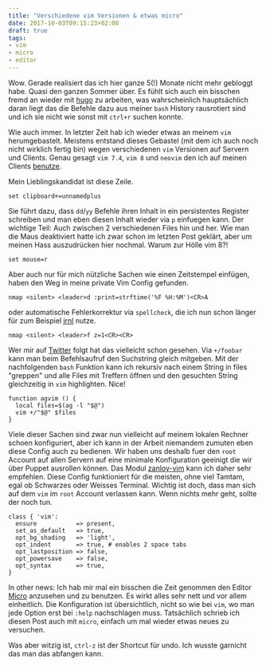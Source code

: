 ```yaml
---
title: "Verschiedene vim Versionen & etwas micro"
date: 2017-10-03T09:15:23+02:00
draft: true
tags:
- vim
- micro
- editor
---
```


Wow. Gerade realisiert das ich hier ganze 5(!) Monate nicht mehr gebloggt
habe. Quasi den ganzen Sommer über. Es fühlt sich auch ein bisschen fremd
an wieder mit [hugo](https://gohuho.io) zu arbeiten, was wahrscheinlich
hauptsächlich daran liegt das die Befehle dazu aus meiner `bash` History
rausrotiert sind und ich sie nicht wie sonst mit `ctrl+r` suchen konnte.

Wie auch immer. In letzter Zeit hab ich wieder etwas an meinem `vim` herumgebastelt.
Meistens entstand dieses Gebastel (mit dem ich auch noch nicht wirklich fertig bin)
wegen verschiedenen `vim` Versionen auf Servern und Clients. Genau gesagt `vim 7.4`,
`vim 8` und `neovim` den ich auf meinen Clients [benutze](https://noqqe.de/blog/2017/04/15/neovim/).

Mein Lieblingskandidat ist diese Zeile.

```
set clipboard+=unnamedplus
```

Sie führt dazu, dass `dd`/`yy` Befehle ihren Inhalt in ein persistentes
Register schreiben und man eben diesen Inhalt wieder via `p` einfuegen
kann. Der wichtige Teil: Auch zwischen 2 verschiedenen Files hin und her.
Wie man die Maus deaktiviert hatte ich zwar schon im letzten Post geklärt,
aber um meinen Hass auszudrücken hier nochmal. Warum zur Hölle vim 8?!

```
set mouse=r
```

Aber auch nur für mich nützliche Sachen wie einen Zeitstempel einfügen,
haben den Weg in meine private Vim Config gefunden.

```
nmap <silent> <leader>d :print=strftime('%F %H:%M')<CR>A
```

oder automatische Fehlerkorrektur via `spellcheck`, die ich nun schon
länger für zum Beispiel [jrnl](http://jrnl.sh) nutze.

```
nmap <silent> <leader>f z=1<CR><CR>
```

Wer mir auf [Twitter](https://twitter.com/noqqe) folgt hat das vielleicht
schon gesehen. Via `+/foobar` kann man beim Befehlsaufruf den Suchstring
gleich mitgeben. Mit der nachfolgenden `bash` Funktion kann ich rekursiv
nach einem String in files "greppen" und alle Files mit Treffern öffnen und
den gesuchten String gleichzeitig in `vim` highlighten. Nice!

```
function agvim () {
  local files=$(ag -l "$@")
  vim +/"$@" $files
}
```

Viele dieser Sachen sind zwar nun vielleicht auf meinem lokalen Rechner
schoen konfiguriert, aber ich kann in der Arbeit niemandem zumuten eben
diese Config auch zu bedienen. Wir haben uns deshalb fuer den `root`
Account auf allen Servern auf eine minimale Konfiguration geeinigt die wir
über Puppet ausrollen können. Das Modul
[zanloy-vim](https://forge.puppet.com/zanloy/vim/readme) kann ich daher
sehr empfehlen. Diese Config funktioniert für die meisten, ohne viel
Tamtam, egal ob Schwarzes oder Weisses Terminal. Wichtig ist doch, dass man
sich auf dem `vim` im `root` Account verlassen kann. Wenn nichts mehr geht,
sollte der noch tun.

``` puppet
class { 'vim':
  ensure           => present,
  set_as_default   => true,
  opt_bg_shading   => 'light',
  opt_indent       => true, # enables 2 space tabs
  opt_lastposition => false,
  opt_powersave    => false,
  opt_syntax       => true,
}
```

In other news: Ich hab mir mal ein bisschen die Zeit genommen den Editor
[Micro](https://micro-editor.github.io) anzusehen und zu benutzen. Es
wirkt alles sehr nett und vor allem einheitlich. Die Konfiguration ist
übersichtlich, nicht so wie bei `vim`, wo man jede Option erst bei `:help`
nachschlagen muss. Tatsächlich schrieb ich diesen Post auch mit `micro`,
einfach um mal wieder etwas neues zu versuchen.

Was aber witzig ist, `ctrl-z` ist der Shortcut für undo. Ich wusste garnicht
das man das abfangen kann.
